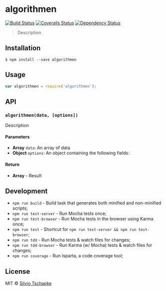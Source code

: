 # algorithmen
[![Build Status](https://travis-ci.org/sketchap/algorithms-and-datastructures-javascript.svg?branch=master)](https://travis-ci.org/sketchap/algorithms-and-datastructures-javascript)
[![Coveralls Status][coveralls-image]][coveralls-url]
[![Dependency Status][depstat-image]][depstat-url]

> Description

## Installation

```
$ npm install --save algorithmen
```

## Usage
```js
var algorithmen = require('algorithmen');
```

## API

### `algorithmen(data, [options])`
Description

#### Parameters
- **Array** `data`: An array of data
- **Object** `options`: An object containing the following fields:

#### Return
- **Array** - Result

## Development
- `npm run build` - Build task that generates both minified and non-minified scripts;
- `npm run test-server` - Run Mocha tests once;
- `npm run test-browser` - Run Mocha tests in the browser using Karma once;
- `npm run test` - Shortcut for `npm run test-server && npm run test-browser`;
- `npm run tdd` - Run Mocha tests & watch files for changes;
- `npm run tdd-browser` - Run Karma (w/ Mocha) tests & watch files for changes;
- `npm run coverage` - Run Isparta, a code coverage tool;

## License
MIT © [Silvio Tschapke](http://github.com/sketchap)

[travis-url]: https://travis-ci.org/sketchap/algorithmen
[travis-image]: https://img.shields.io/travis/sketchap/algorithmen.svg?style=flat-square

[coveralls-url]: https://coveralls.io/r/sketchap/algorithmen
[coveralls-image]: https://img.shields.io/coveralls/sketchap/algorithmen.svg?style=flat-square

[depstat-url]: https://david-dm.org/sketchap/algorithmen
[depstat-image]: https://david-dm.org/sketchap/algorithmen.svg?style=flat-square
